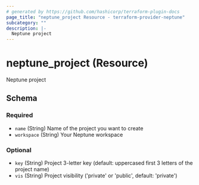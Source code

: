 ```yaml
---
# generated by https://github.com/hashicorp/terraform-plugin-docs
page_title: "neptune_project Resource - terraform-provider-neptune"
subcategory: ""
description: |-
  Neptune project
---
```


# neptune_project (Resource)

Neptune project



<!-- schema generated by tfplugindocs -->
## Schema

### Required

- `name` (String) Name of the project you want to create
- `workspace` (String) Your Neptune workspace

### Optional

- `key` (String) Project 3-letter key (default: uppercased first 3 letters of the project name)
- `vis` (String) Project visibility ('private' or 'public', default: 'private')
